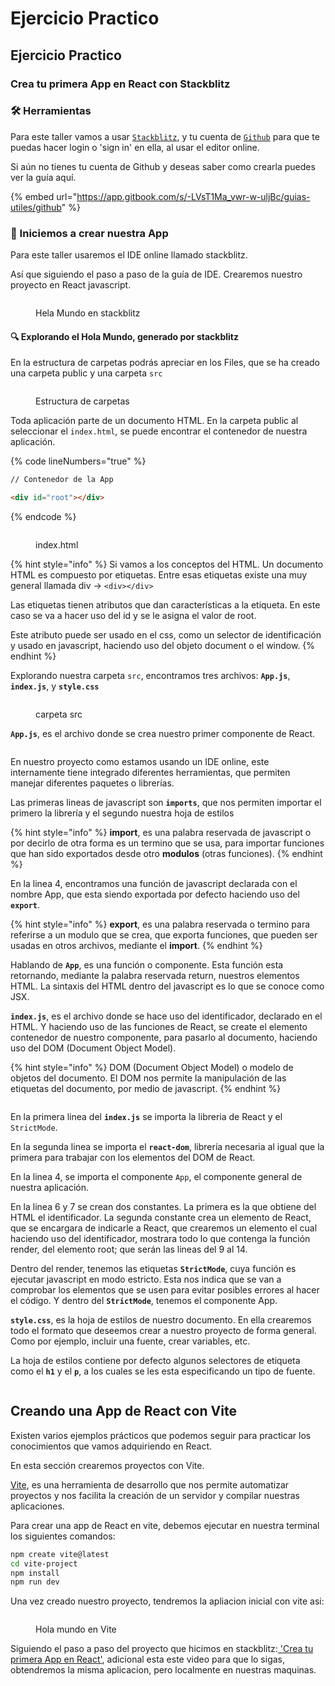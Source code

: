 # Ejercicio Practico

## Ejercicio Practico

### Crea tu primera App en React con Stackblitz

### 🛠️ Herramientas

Para este taller vamos a usar [`Stackblitz`](https://stackblitz.com/), y tu cuenta de [`Github`](https://github.com/) para que te puedas hacer login o 'sign in' en ella, al usar el editor online.

Si aún no tienes tu cuenta de Github y deseas saber como crearla puedes ver la guía aquí.

{% embed url="https://app.gitbook.com/s/-LVsT1Ma_vwr-w-uljBc/guias-utiles/github" %}

### 🌟 Iniciemos a crear nuestra App

Para este taller usaremos el IDE online llamado stackblitz.

Así que siguiendo el paso a paso de la guía de IDE. Crearemos nuestro proyecto en React javascript.

<figure><img src="../../../.gitbook/assets/Screenshot%202023-03-08%20at%204.12.21%20PM.png" alt=""><figcaption><p>Hela Mundo en stackblitz</p></figcaption></figure>

#### 🔍 Explorando el Hola Mundo, generado por stackblitz

En la estructura de carpetas podrás apreciar en los Files, que se ha creado una carpeta public y una carpeta `src`

<figure><img src="../../../.gitbook/assets/Screenshot%202023-03-08%20at%204.32.09%20PM.png" alt=""><figcaption><p>Estructura de carpetas</p></figcaption></figure>

Toda aplicación parte de un documento HTML. En la carpeta public al seleccionar el `index.html`, se puede encontrar el contenedor de nuestra aplicación.

{% code lineNumbers="true" %}
```html
// Contenedor de la App

<div id="root"></div>

```
{% endcode %}

<figure><img src="../../../.gitbook/assets/Screenshot%202023-03-08%20at%204.38.17%20PM.png" alt=""><figcaption><p>index.html</p></figcaption></figure>

{% hint style="info" %}
Si vamos a los conceptos del HTML. Un documento HTML es compuesto por etiquetas. Entre esas etiquetas existe una muy general llamada div -> `<div></div>`

Las etiquetas tienen atributos que dan características a la etiqueta. En este caso se va a hacer uso del id y se le asigna el valor de root.

Este atributo puede ser usado en el css, como un selector de identificación y usado en javascript, haciendo uso del objeto document o el window.
{% endhint %}

Explorando nuestra carpeta `src`, encontramos tres archivos: **`App.js`**, **`index.js`**, y **`style.css`**

<figure><img src="../../../.gitbook/assets/Screenshot%202023-03-08%20at%204.45.35%20PM.png" alt=""><figcaption><p>carpeta src</p></figcaption></figure>

**`App.js`**, es el archivo donde se crea nuestro primer componente de React.

<figure><img src="../../../.gitbook/assets/Screenshot%202023-03-08%20at%204.53.27%20PM.png" alt=""><figcaption></figcaption></figure>

En nuestro proyecto como estamos usando un IDE online, este internamente tiene integrado diferentes herramientas, que permiten manejar diferentes paquetes o librerías.

Las primeras lineas de javascript son **`imports`**, que nos permiten importar el primero la librería y el segundo nuestra hoja de estilos

{% hint style="info" %}
**import**, es una palabra reservada de javascript o por decirlo de otra forma es un termino que se usa, para importar funciones que han sido exportados desde otro **modulos** (otras funciones).
{% endhint %}

En la linea 4, encontramos una función de javascript declarada con el nombre App, que esta siendo exportada por defecto haciendo uso del **`export`**.

{% hint style="info" %}
**export**, es una palabra reservada o termino para referirse a un modulo que se crea, que exporta funciones, que pueden ser usadas en otros archivos, mediante el **import**.
{% endhint %}

Hablando de **`App`**, es una función o componente. Esta función esta retornando, mediante la palabra reservada return, nuestros elementos HTML. La sintaxis del HTML dentro del javascript es lo que se conoce como JSX.

**`index.js`**, es el archivo donde se hace uso del identificador, declarado en el HTML. Y haciendo uso de las funciones de React, se create el elemento contenedor de nuestro componente, para pasarlo al documento, haciendo uso del DOM (Document Object Model).

{% hint style="info" %}
DOM (Document Object Model) o modelo de objetos del documento. El DOM nos permite la manipulación de las etiquetas del documento, por medio de javascript.
{% endhint %}

<figure><img src="../../../.gitbook/assets/Screenshot%202023-03-10%20at%204.25.09%20PM.png" alt=""><figcaption></figcaption></figure>

En la primera linea del **`index.js`** se importa la libreria de React y el `StrictMode`.

En la segunda linea se importa el **`react-dom`**, librería necesaria al igual que la primera para trabajar con los elementos del DOM de React.

En la linea 4, se importa el componente `App`, el componente general de nuestra aplicación.

En la linea 6 y 7 se crean dos constantes. La primera es la que obtiene del HTML el identificador. La segunda constante crea un elemento de React, que se encargara de indicarle a React, que crearemos un elemento el cual haciendo uso del identificador, mostrara todo lo que contenga la función render, del elemento root; que serán las lineas del 9 al 14.

Dentro del render, tenemos las etiquetas **`StrictMode`**, cuya función es ejecutar javascript en modo estricto. Esta nos indica que se van a comprobar los elementos que se usen para evitar posibles errores al hacer el código. Y dentro del **`StrictMode`**, tenemos el componente App.

**`style.css`**, es la hoja de estilos de nuestro documento. En ella crearemos todo el formato que deseemos crear a nuestro proyecto de forma general. Como por ejemplo, incluir una fuente, crear variables, etc.

La hoja de estilos contiene por defecto algunos selectores de etiqueta como el **`h1`** y el **`p`**, a los cuales se les esta especificando un tipo de fuente.

<figure><img src="../../../.gitbook/assets/Screenshot%202023-03-10%20at%204.33.41%20PM.png" alt=""><figcaption></figcaption></figure>

## Creando una App de React con Vite

Existen varios ejemplos prácticos que podemos seguir para practicar los conocimientos que vamos adquiriendo en React.

En esta sección crearemos proyectos con Vite.

[Vite](https://vitejs.dev/), es una herramienta de desarrollo que nos permite automatizar proyectos y nos facilita la creación de un servidor y compilar nuestras aplicaciones.

Para crear una app de React en vite, debemos ejecutar en nuestra terminal los siguientes comandos:

```sh
npm create vite@latest
cd vite-project
npm install
npm run dev

```

Una vez creado nuestro proyecto, tendremos la apliacion inicial con vite asi:

<figure><img src="../../../.gitbook/assets/Screenshot%202023-03-15%20at%201.54.07%20PM.png" alt=""><figcaption><p>Hola mundo en Vite</p></figcaption></figure>

Siguiendo el paso a paso del proyecto que hicimos en stackblitz:[ 'Crea tu primera App en React'](https://vanessa-aristizabal.gitbook.io/react-notes/talleres/crea-tu-primera-app-en-react), adicional esta este video para que lo sigas, obtendremos la misma aplicacion, pero localmente en nuestras maquinas.

<figure><img src="../../../.gitbook/assets/Screenshot%202023-03-15%20at%201.56.52%20PM.png" alt=""><figcaption></figcaption></figure>
